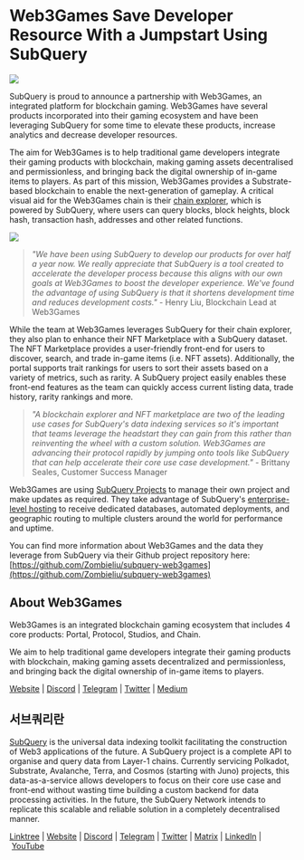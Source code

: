 # Web3Games Save Developer Resource With a Jumpstart Using SubQuery

![](https://miro.medium.com/max/1400/0*nGeOVVGia99lM3-5)

SubQuery is proud to announce a partnership with Web3Games, an integrated platform for blockchain gaming. Web3Games have several products incorporated into their gaming ecosystem and have been leveraging SubQuery for some time to elevate these products, increase analytics and decrease developer resources.

The aim for Web3Games is to help traditional game developers integrate their gaming products with blockchain, making gaming assets decentralised and permissionless, and bringing back the digital ownership of in-game items to players. As part of this mission, Web3Games provides a Substrate-based blockchain to enable the next-generation of gameplay. A critical visual aid for the Web3Games chain is their [chain explorer](https://explorer-devnet.web3games.org/home), which is powered by SubQuery, where users can query blocks, block heights, block hash, transaction hash, addresses and other related functions.

![](https://miro.medium.com/max/1400/0*ehi9cFD7ubDUuZAi)

> _"We have been using SubQuery to develop our products for over half a year now. We really appreciate that SubQuery is a tool created to accelerate the developer process because this aligns with our own goals at Web3Games to boost the developer experience. We've found the advantage of using SubQuery is that it shortens development time and reduces development costs."_ - Henry Liu, Blockchain Lead at Web3Games

While the team at Web3Games leverages SubQuery for their chain explorer, they also plan to enhance their NFT Marketplace with a SubQuery dataset. The NFT Marketplace provides a user-friendly front-end for users to discover, search, and trade in-game items (i.e. NFT assets). Additionally, the portal supports trait rankings for users to sort their assets based on a variety of metrics, such as rarity. A SubQuery project easily enables these front-end features as the team can quickly access current listing data, trade history, rarity rankings and more.

> _"A blockchain explorer and NFT marketplace are two of the leading use cases for SubQuery's data indexing services so it's important that teams leverage the headstart they can gain from this rather than reinventing the wheel with a custom solution. Web3Games are advancing their protocol rapidly by jumping onto tools like SubQuery that can help accelerate their core use case development."_ - Brittany Seales, Customer Success Manager

Web3Games are using [SubQuery Projects](https://project.subquery.network/) to manage their own project and make updates as required. They take advantage of SubQuery's [enterprise-level hosting](../blogs/20211228-enterprise-hosted.md) to receive dedicated databases, automated deployments, and geographic routing to multiple clusters around the world for performance and uptime.

You can find more information about Web3Games and the data they leverage from SubQuery via their Github project repository here: [https://github.com/Zombieliu/subquery-web3games](https://github.com/Zombieliu/subquery-web3games)

## About Web3Games

Web3Games is an integrated blockchain gaming ecosystem that includes 4 core products: Portal, Protocol, Studios, and Chain.

We aim to help traditional game developers integrate their gaming products with blockchain, making gaming assets decentralized and permissionless, and bringing back the digital ownership of in-game items to players.

​​[Website](https://web3games.com/) | [Discord](https://discord.gg/web3games) | [Telegram](https://t.me/web3gamesofficial) | [Twitter](https://twitter.com/web3games) | [Medium](https://blog.web3games.com/)

## 서브쿼리란

[SubQuery](https://subquery.network/) is the universal data indexing toolkit facilitating the construction of Web3 applications of the future. A SubQuery project is a complete API to organise and query data from Layer-1 chains. Currently servicing Polkadot, Substrate, Avalanche, Terra, and Cosmos (starting with Juno) projects, this data-as-a-service allows developers to focus on their core use case and front-end without wasting time building a custom backend for data processing activities. In the future, the SubQuery Network intends to replicate this scalable and reliable solution in a completely decentralised manner.

​​[Linktree](https://linktr.ee/subquerynetwork) | [Website](https://subquery.network/) | [Discord](https://discord.com/invite/78zg8aBSMG) | [Telegram](https://t.me/subquerynetwork) | [Twitter](https://twitter.com/subquerynetwork) | [Matrix](https://matrix.to/#/#subquery:matrix.org) | [LinkedIn](https://www.linkedin.com/company/subquery) | [YouTube](https://www.youtube.com/channel/UCi1a6NUUjegcLHDFLr7CqLw)
